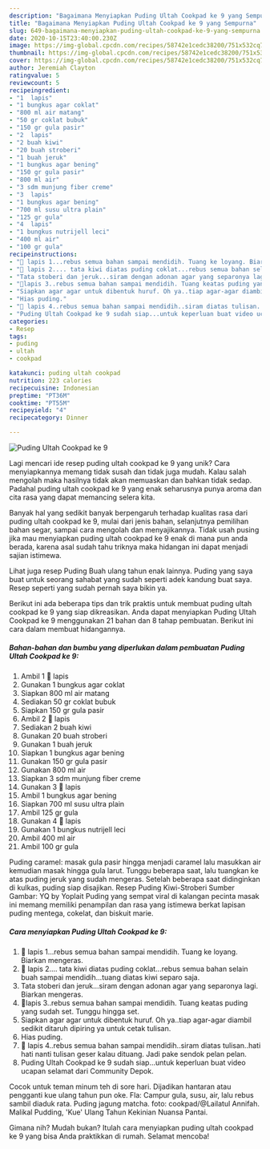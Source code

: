 ```yaml
---
description: "Bagaimana Menyiapkan Puding Ultah Cookpad ke 9 yang Sempurna"
title: "Bagaimana Menyiapkan Puding Ultah Cookpad ke 9 yang Sempurna"
slug: 649-bagaimana-menyiapkan-puding-ultah-cookpad-ke-9-yang-sempurna
date: 2020-10-15T23:40:00.230Z
image: https://img-global.cpcdn.com/recipes/58742e1cedc38200/751x532cq70/puding-ultah-cookpad-ke-9-foto-resep-utama.jpg
thumbnail: https://img-global.cpcdn.com/recipes/58742e1cedc38200/751x532cq70/puding-ultah-cookpad-ke-9-foto-resep-utama.jpg
cover: https://img-global.cpcdn.com/recipes/58742e1cedc38200/751x532cq70/puding-ultah-cookpad-ke-9-foto-resep-utama.jpg
author: Jeremiah Clayton
ratingvalue: 5
reviewcount: 5
recipeingredient:
- "1  lapis"
- "1 bungkus agar coklat"
- "800 ml air matang"
- "50 gr coklat bubuk"
- "150 gr gula pasir"
- "2  lapis"
- "2 buah kiwi"
- "20 buah stroberi"
- "1 buah jeruk"
- "1 bungkus agar bening"
- "150 gr gula pasir"
- "800 ml air"
- "3 sdm munjung fiber creme"
- "3  lapis"
- "1 bungkus agar bening"
- "700 ml susu ultra plain"
- "125 gr gula"
- "4  lapis"
- "1 bungkus nutrijell leci"
- "400 ml air"
- "100 gr gula"
recipeinstructions:
- "🎁 lapis 1...rebus semua bahan sampai mendidih. Tuang ke loyang. Biarkan mengeras."
- "🎉 lapis 2.... tata kiwi diatas puding coklat...rebus semua bahan selain buah sampai mendidih...tuang diatas kiwi separo saja."
- "Tata stoberi dan jeruk...siram dengan adonan agar yang separonya lagi. Biarkan mengeras."
- "🎈lapis 3..rebus semua bahan sampai mendidih. Tuang keatas puding yang sudah set. Tunggu hingga set."
- "Siapkan agar agar untuk dibentuk huruf. Oh ya..tiap agar-agar diambil sedikit ditaruh dipiring ya untuk cetak tulisan."
- "Hias puding."
- "🎊 lapis 4..rebus semua bahan sampai mendidih..siram diatas tulisan..hati hati nanti tulisan geser kalau dituang. Jadi pake sendok pelan pelan."
- "Puding Ultah Cookpad ke 9 sudah siap...untuk keperluan buat video ucapan selamat dari Community Depok."
categories:
- Resep
tags:
- puding
- ultah
- cookpad

katakunci: puding ultah cookpad 
nutrition: 223 calories
recipecuisine: Indonesian
preptime: "PT36M"
cooktime: "PT55M"
recipeyield: "4"
recipecategory: Dinner

---
```



![Puding Ultah Cookpad ke 9](https://img-global.cpcdn.com/recipes/58742e1cedc38200/751x532cq70/puding-ultah-cookpad-ke-9-foto-resep-utama.jpg)

Lagi mencari ide resep puding ultah cookpad ke 9 yang unik? Cara menyiapkannya memang tidak susah dan tidak juga mudah. Kalau salah mengolah maka hasilnya tidak akan memuaskan dan bahkan tidak sedap. Padahal puding ultah cookpad ke 9 yang enak seharusnya punya aroma dan cita rasa yang dapat memancing selera kita.

Banyak hal yang sedikit banyak berpengaruh terhadap kualitas rasa dari puding ultah cookpad ke 9, mulai dari jenis bahan, selanjutnya pemilihan bahan segar, sampai cara mengolah dan menyajikannya. Tidak usah pusing jika mau menyiapkan puding ultah cookpad ke 9 enak di mana pun anda berada, karena asal sudah tahu triknya maka hidangan ini dapat menjadi sajian istimewa.

Lihat juga resep Puding Buah ulang tahun enak lainnya. Puding yang saya buat untuk seorang sahabat yang sudah seperti adek kandung buat saya. Resep seperti yang sudah pernah saya bikin ya.


Berikut ini ada beberapa tips dan trik praktis untuk membuat puding ultah cookpad ke 9 yang siap dikreasikan. Anda dapat menyiapkan Puding Ultah Cookpad ke 9 menggunakan 21 bahan dan 8 tahap pembuatan. Berikut ini cara dalam membuat hidangannya.

<!--inarticleads1-->

##### Bahan-bahan dan bumbu yang diperlukan dalam pembuatan Puding Ultah Cookpad ke 9:

1. Ambil 1 🎁 lapis
1. Gunakan 1 bungkus agar coklat
1. Siapkan 800 ml air matang
1. Sediakan 50 gr coklat bubuk
1. Siapkan 150 gr gula pasir
1. Ambil 2 🎉 lapis
1. Sediakan 2 buah kiwi
1. Gunakan 20 buah stroberi
1. Gunakan 1 buah jeruk
1. Siapkan 1 bungkus agar bening
1. Gunakan 150 gr gula pasir
1. Gunakan 800 ml air
1. Siapkan 3 sdm munjung fiber creme
1. Gunakan 3 🎊 lapis
1. Ambil 1 bungkus agar bening
1. Siapkan 700 ml susu ultra plain
1. Ambil 125 gr gula
1. Gunakan 4 🎀 lapis
1. Gunakan 1 bungkus nutrijell leci
1. Ambil 400 ml air
1. Ambil 100 gr gula


Puding caramel: masak gula pasir hingga menjadi caramel lalu masukkan air kemudian masak hingga gula larut. Tunggu beberapa saat, lalu tuangkan ke atas puding jeruk yang sudah mengeras. Setelah beberapa saat didinginkan di kulkas, puding siap disajikan. Resep Puding Kiwi-Stroberi Sumber Gambar: YQ by Yoplait Puding yang sempat viral di kalangan pecinta masak ini memang memiliki penampilan dan rasa yang istimewa berkat lapisan puding mentega, cokelat, dan biskuit marie. 

<!--inarticleads2-->

##### Cara menyiapkan Puding Ultah Cookpad ke 9:

1. 🎁 lapis 1...rebus semua bahan sampai mendidih. Tuang ke loyang. Biarkan mengeras.
1. 🎉 lapis 2.... tata kiwi diatas puding coklat...rebus semua bahan selain buah sampai mendidih...tuang diatas kiwi separo saja.
1. Tata stoberi dan jeruk...siram dengan adonan agar yang separonya lagi. Biarkan mengeras.
1. 🎈lapis 3..rebus semua bahan sampai mendidih. Tuang keatas puding yang sudah set. Tunggu hingga set.
1. Siapkan agar agar untuk dibentuk huruf. Oh ya..tiap agar-agar diambil sedikit ditaruh dipiring ya untuk cetak tulisan.
1. Hias puding.
1. 🎊 lapis 4..rebus semua bahan sampai mendidih..siram diatas tulisan..hati hati nanti tulisan geser kalau dituang. Jadi pake sendok pelan pelan.
1. Puding Ultah Cookpad ke 9 sudah siap...untuk keperluan buat video ucapan selamat dari Community Depok.


Cocok untuk teman minum teh di sore hari. Dijadikan hantaran atau pengganti kue ulang tahun pun oke. Fla: Campur gula, susu, air, lalu rebus sambil diaduk rata. Puding jagung matcha. foto: cookpad/@Lailatul Annifah. Malikal Pudding, &#39;Kue&#39; Ulang Tahun Kekinian Nuansa Pantai. 

Gimana nih? Mudah bukan? Itulah cara menyiapkan puding ultah cookpad ke 9 yang bisa Anda praktikkan di rumah. Selamat mencoba!
